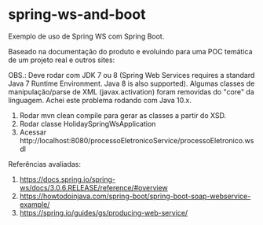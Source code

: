 # spring-ws-and-boot
Exemplo de uso de Spring WS com Spring Boot.

Baseado na documentação do produto e evoluindo para uma POC temática de um projeto real e outros sites:

OBS.: Deve rodar com JDK 7 ou 8 (Spring Web Services requires a standard Java 7 Runtime Environment. Java 8 is also supported). Algumas classes de manipulação/parse de XML (javax.activation) foram removidas do "core" da linguagem. Achei este problema rodando com Java 10.x.

1. Rodar mvn clean compile para gerar as classes a partir do XSD.
1. Rodar classe HolidaySpringWsApplication
1. Acessar http://localhost:8080/processoEletronicoService/processoEletronico.wsdl 


Referências avaliadas:

1. https://docs.spring.io/spring-ws/docs/3.0.6.RELEASE/reference/#overview
1. https://howtodoinjava.com/spring-boot/spring-boot-soap-webservice-example/
1. https://spring.io/guides/gs/producing-web-service/
